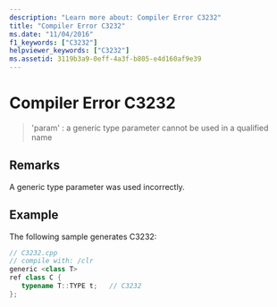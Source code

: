 ```yaml
---
description: "Learn more about: Compiler Error C3232"
title: "Compiler Error C3232"
ms.date: "11/04/2016"
f1_keywords: ["C3232"]
helpviewer_keywords: ["C3232"]
ms.assetid: 3119b3a9-0eff-4a3f-b805-e4d160af9e39
---
```

# Compiler Error C3232

> 'param' : a generic type parameter cannot be used in a qualified name

## Remarks

A generic type parameter was used incorrectly.

## Example

The following sample generates C3232:

```cpp
// C3232.cpp
// compile with: /clr
generic <class T>
ref class C {
   typename T::TYPE t;   // C3232
};
```
